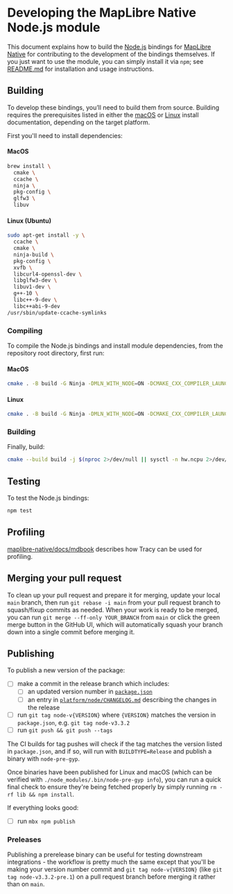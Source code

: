 # Developing the MapLibre Native Node.js module

This document explains how to build the [Node.js](https://nodejs.org/) bindings for [MapLibre Native](../../README.md) for contributing to the development of the bindings themselves. If you just want to use the module, you can simply install it via `npm`; see [README.md](README.md) for installation and usage instructions.

## Building

To develop these bindings, you’ll need to build them from source. Building requires the prerequisites listed in either
the [macOS](../macos/INSTALL.md#requirements) or [Linux](../linux/README.md#prerequisites) install documentation, depending
on the target platform.

First you'll need to install dependencies:


#### MacOS

```bash
brew install \
  cmake \
  ccache \
  ninja \
  pkg-config \
  glfw3 \
  libuv
```

#### Linux (Ubuntu)

```bash
sudo apt-get install -y \
  ccache \
  cmake \
  ninja-build \
  pkg-config \
  xvfb \
  libcurl4-openssl-dev \
  libglfw3-dev \
  libuv1-dev \
  g++-10 \
  libc++-9-dev \
  libc++abi-9-dev
/usr/sbin/update-ccache-symlinks
```

### Compiling

To compile the Node.js bindings and install module dependencies, from the repository root directory, first run:

#### MacOS

```bash
cmake . -B build -G Ninja -DMLN_WITH_NODE=ON -DCMAKE_CXX_COMPILER_LAUNCHER=ccache -DCMAKE_BUILD_TYPE=Debug -DMLN_WITH_COVERAGE=ON
```

#### Linux

```bash
cmake . -B build -G Ninja -DMLN_WITH_NODE=ON -DCMAKE_CXX_COMPILER_LAUNCHER=ccache -DCMAKE_C_COMPILER=gcc-10 -DCMAKE_CXX_COMPILER=g++-10
```

### Building

Finally, build:
```bash
cmake --build build -j $(nproc 2>/dev/null || sysctl -n hw.ncpu 2>/dev/null)
```

## Testing

To test the Node.js bindings:

```bash
npm test
```

## Profiling

[maplibre-native/docs/mdbook](https://maplibre.org/maplibre-native/docs/book/) describes how Tracy can be used for profiling.

## Merging your pull request

To clean up your pull request and prepare it for merging, update your local `main` branch, then run `git rebase -i main` from your pull request branch to squash/fixup commits as needed. When your work is ready to be merged, you can run `git merge --ff-only YOUR_BRANCH` from `main` or click the green merge button in the GitHub UI, which will automatically squash your branch down into a single commit before merging it.

## Publishing

To publish a new version of the package:
- [ ] make a commit in the release branch which includes:
    - [ ] an updated version number in [`package.json`](../../package.json#L3)
    - [ ] an entry in [`platform/node/CHANGELOG.md`](CHANGELOG.md) describing the changes in the release
- [ ] run `git tag node-v{VERSION}` where `{VERSION}` matches the version in `package.json`, e.g. `git tag node-v3.3.2`
- [ ] run `git push && git push --tags`

The CI builds for tag pushes will check if the tag matches the version listed in `package.json`, and if so, will run with `BUILDTYPE=Release` and publish a binary with `node-pre-gyp`.

Once binaries have been published for Linux and macOS (which can be verified with `./node_modules/.bin/node-pre-gyp info`), you can run a quick final check to ensure they're being fetched properly by simply running `rm -rf lib && npm install`.

If everything looks good:
- [ ] run `mbx npm publish`

### Preleases

Publishing a prerelease binary can be useful for testing downstream integrations - the workflow is pretty much the same except that you'll be making your version number commit and `git tag node-v{VERSION}` (like `git tag node-v3.3.2-pre.1`) on a pull request branch before merging it rather than on `main`.
